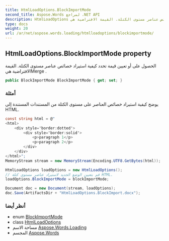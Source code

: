 ```yaml
---
title: HtmlLoadOptions.BlockImportMode
second_title: Aspose.Words لمراجع .NET API
description: HtmlLoadOptions ملكية. الحصول على أو تعيين قيمة تحدد كيفية استيراد خصائص عناصر مستوى الكتلة. القيمة الافتراضية هيMerge .
type: docs
weight: 20
url: /ar/net/aspose.words.loading/htmlloadoptions/blockimportmode/
---
```

## HtmlLoadOptions.BlockImportMode property

الحصول على أو تعيين قيمة تحدد كيفية استيراد خصائص عناصر مستوى الكتلة. القيمة الافتراضية هيMerge .

```csharp
public BlockImportMode BlockImportMode { get; set; }
```

### أمثلة

يوضح كيفية استيراد خصائص العناصر على مستوى الكتلة من المستندات المستندة إلى HTML.

```csharp
const string html = @"
<html>
    <div style='border:dotted'>
        <div style='border:solid'>
            <p>paragraph 1</p>
            <p>paragraph 2</p>
        </div>
    </div>
</html>";
MemoryStream stream = new MemoryStream(Encoding.UTF8.GetBytes(html));

HtmlLoadOptions loadOptions = new HtmlLoadOptions();
// قم بتعيين الوضع الجديد لاستيراد عناصر مستوى كتلة HTML.
loadOptions.BlockImportMode = blockImportMode;

Document doc = new Document(stream, loadOptions);
doc.Save(ArtifactsDir + "HtmlLoadOptions.BlockImport.docx");
```

### أنظر أيضا

* enum [BlockImportMode](../../blockimportmode/)
* class [HtmlLoadOptions](../)
* مساحة الاسم [Aspose.Words.Loading](../../htmlloadoptions/)
* المجسم [Aspose.Words](../../../)


